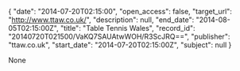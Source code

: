 {
  "date": "2014-07-20T02:15:00", 
  "open_access": false, 
  "target_url": "http://www.ttaw.co.uk/", 
  "description": null, 
  "end_date": "2014-08-05T02:15:00Z", 
  "title": "Table Tennis Wales", 
  "record_id": "20140720T021500/VaKQ7SAUAtwWOH/R3ScJRQ==", 
  "publisher": "ttaw.co.uk", 
  "start_date": "2014-07-20T02:15:00Z", 
  "subject": null
}

None